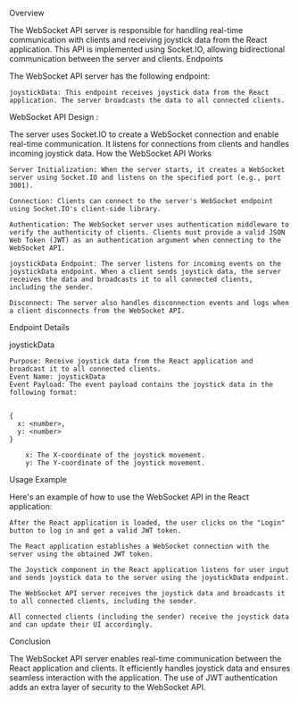 Overview

The WebSocket API server is responsible for handling real-time communication with clients and receiving joystick data from the React application. This API is implemented using Socket.IO, allowing bidirectional communication between the server and clients.
Endpoints

The WebSocket API server has the following endpoint:

    joystickData: This endpoint receives joystick data from the React application. The server broadcasts the data to all connected clients.

WebSocket API Design : 

The server uses Socket.IO to create a WebSocket connection and enable real-time communication. It listens for connections from clients and handles incoming joystick data.
How the WebSocket API Works

   
    Server Initialization: When the server starts, it creates a WebSocket server using Socket.IO and listens on the specified port (e.g., port 3001).

    Connection: Clients can connect to the server's WebSocket endpoint using Socket.IO's client-side library.

    Authentication: The WebSocket server uses authentication middleware to verify the authenticity of clients. Clients must provide a valid JSON Web Token (JWT) as an authentication argument when connecting to the WebSocket API.

    joystickData Endpoint: The server listens for incoming events on the joystickData endpoint. When a client sends joystick data, the server receives the data and broadcasts it to all connected clients, including the sender.

    Disconnect: The server also handles disconnection events and logs when a client disconnects from the WebSocket API.


Endpoint Details

joystickData

    Purpose: Receive joystick data from the React application and broadcast it to all connected clients.
    Event Name: joystickData
    Event Payload: The event payload contains the joystick data in the following format:


    {
      x: <number>,
      y: <number>
    }

        x: The X-coordinate of the joystick movement.
        y: The Y-coordinate of the joystick movement.

Usage Example

Here's an example of how to use the WebSocket API in the React application:

    After the React application is loaded, the user clicks on the "Login" button to log in and get a valid JWT token.

    The React application establishes a WebSocket connection with the server using the obtained JWT token.

    The Joystick component in the React application listens for user input and sends joystick data to the server using the joystickData endpoint.

    The WebSocket API server receives the joystick data and broadcasts it to all connected clients, including the sender.

    All connected clients (including the sender) receive the joystick data and can update their UI accordingly.

Conclusion

The WebSocket API server enables real-time communication between the React application and clients. It efficiently handles joystick data and ensures seamless interaction with the application. The use of JWT authentication adds an extra layer of security to the WebSocket API.